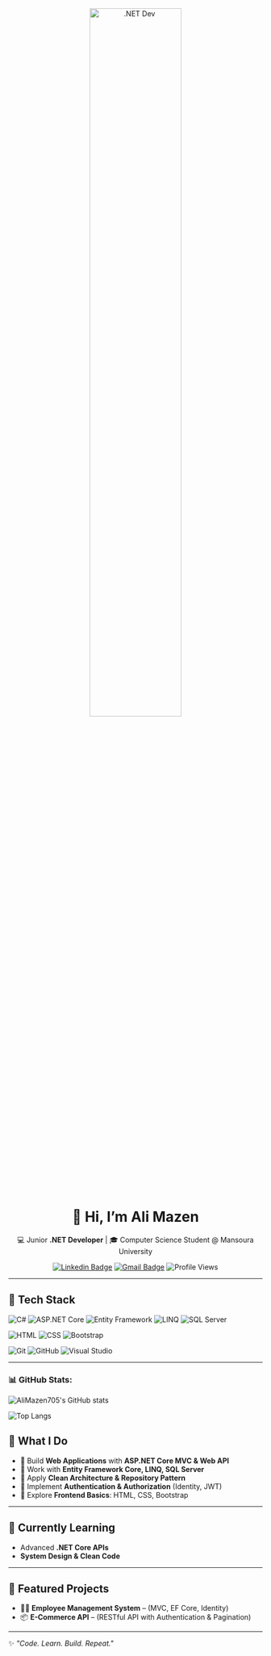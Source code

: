 <div align="center">

<img src="https://media.giphy.com/media/qgQUggAC3Pfv687qPC/giphy.gif" alt=".NET Dev" width="60%"/>  
<br>

# 👋 Hi, I’m Ali Mazen  

💻 Junior **.NET Developer** | 🎓 Computer Science Student @ Mansoura University  

[![Linkedin Badge](https://img.shields.io/badge/-AliMazen-blue?style=flat&logo=Linkedin&logoColor=white)](https://www.linkedin.com/in/ali-mazen) 
[![Gmail Badge](https://img.shields.io/badge/-alimazen09811@gmail.com-c14438?style=flat&logo=Gmail&logoColor=white)](mailto:alimazen09811@gmail.com)
![Profile Views](https://komarev.com/ghpvc/?username=AliMazen&style=flat&color=blue)

</div>

---

## 🚀 Tech Stack

![C#](https://img.shields.io/badge/c%23-%23239120.svg?style=flat&logo=c-sharp&logoColor=white)
![ASP.NET Core](https://img.shields.io/badge/ASP.NET_Core-5C2D91?style=flat&logo=.net&logoColor=white)
![Entity Framework](https://img.shields.io/badge/Entity_Framework_Core-6DB33F?style=flat&logo=nuget&logoColor=white)
![LINQ](https://img.shields.io/badge/LINQ-512BD4?style=flat&logo=dotnet&logoColor=white)
![SQL Server](https://img.shields.io/badge/Microsoft_SQL_Server-CC2927?style=flat&logo=microsoft-sql-server&logoColor=white)
   
![HTML](https://img.shields.io/badge/HTML5-E34F26?style=flat&logo=html5&logoColor=white)
![CSS](https://img.shields.io/badge/CSS3-1572B6?style=flat&logo=css3&logoColor=white)
![Bootstrap](https://img.shields.io/badge/Bootstrap-563D7C?style=flat&logo=bootstrap&logoColor=white)

![Git](https://img.shields.io/badge/git-%23F05033.svg?style=flat&logo=git&logoColor=white)
![GitHub](https://img.shields.io/badge/github-%23121011.svg?style=flat&logo=github&logoColor=white)
![Visual Studio](https://img.shields.io/badge/Visual%20Studio-5C2D91.svg?style=flat&logo=visual-studio&logoColor=white)

---
### 📊 GitHub Stats:

![AliMazen705's GitHub stats](https://github-readme-stats.vercel.app/api?username=AliMazen705&show_icons=true&theme=radical)

![Top Langs](https://github-readme-stats.vercel.app/api/top-langs/?username=AliMazen705&layout=compact&theme=radical)

## 📌 What I Do
- 🔹 Build **Web Applications** with **ASP.NET Core MVC & Web API**  
- 🔹 Work with **Entity Framework Core, LINQ, SQL Server**  
- 🔹 Apply **Clean Architecture & Repository Pattern**
- 🔹 Implement **Authentication & Authorization** (Identity, JWT)  
- 🔹 Explore **Frontend Basics**: HTML, CSS, Bootstrap  

---

## 🌱 Currently Learning
- Advanced **.NET Core APIs**  
- **System Design & Clean Code**  


---

## 📂 Featured Projects
- 👨‍💼 **Employee Management System** – (MVC, EF Core, Identity)  
- 📦 **E-Commerce API** – (RESTful API with Authentication & Pagination)  

---


✨ *"Code. Learn. Build. Repeat."*  
